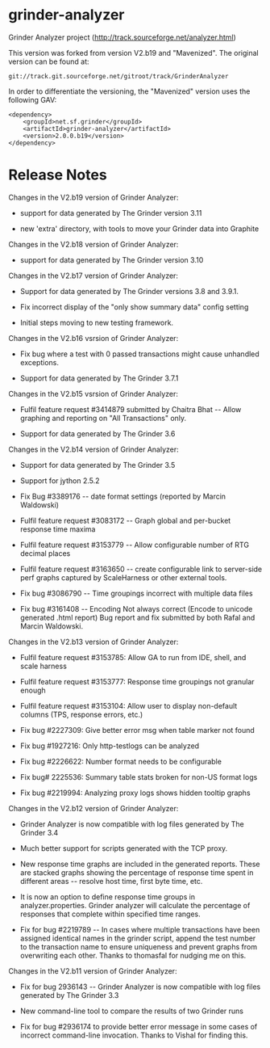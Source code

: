 grinder-analyzer
================

Grinder Analyzer project (http://track.sourceforge.net/analyzer.html)

This version was forked from version V2.b19 and "Mavenized".  The original version can be found at:

	git://track.git.sourceforge.net/gitroot/track/GrinderAnalyzer

In order to differentiate the versioning, the "Mavenized" version uses the following GAV:

	<dependency>
		<groupId>net.sf.grinder</groupId>
		<artifactId>grinder-analyzer</artifactId>
		<version>2.0.0.b19</version>
	</dependency>

Release Notes
=============

Changes in the V2.b19 version of Grinder Analyzer:

  * support for data generated by The Grinder version 3.11

  * new 'extra' directory, with tools to move your Grinder
    data into Graphite



Changes in the V2.b18 version of Grinder Analyzer:

 * support for data generated by The Grinder version 3.10



Changes in the V2.b17 version of Grinder Analyzer:

 * Support for data generated by The Grinder versions 3.8 and 3.9.1.

 * Fix incorrect display of the "only show summary data" config setting

 * Initial steps moving to new testing framework.



Changes in the V2.b16 vsrsion of Grinder Analyzer:

 * Fix bug where a test with 0 passed transactions might cause
   unhandled exceptions.

 * Support for data generated by The Grinder 3.7.1




Changes in the V2.b15 vsrsion of Grinder Analyzer:

 * Fulfil feature request #3414879 submitted by Chaitra Bhat -- Allow
   graphing and reporting on "All Transactions" only.

 * Support for data generated by The Grinder 3.6



Changes in the V2.b14 version of Grinder Analyzer:

 * Support for data generated by The Grinder 3.5

 * Support for jython 2.5.2

 * Fix Bug #3389176 -- date format settings  (reported by Marcin Waldowski)
 
 * Fulfil feature request #3083172 -- Graph global and per-bucket response time maxima

 * Fulfil feature request #3153779 -- Allow configurable number of RTG decimal places

 * Fulfil feature request #3163650 -- create configurable link to server-side
   perf graphs captured by ScaleHarness or other external tools.

 * Fix bug #3086790 -- Time groupings incorrect with multiple data files

 * Fix bug #3161408 -- Encoding Not always correct (Encode to unicode generated
   .html report)  Bug report and fix submitted by both Rafal and Marcin Waldowski.



Changes in the V2.b13 version of Grinder Analyzer:

 * Fulfil feature request #3153785: Allow GA to run from IDE,
   shell, and scale harness

 * Fulfil feature request #3153777: Response time groupings
   not granular enough

 * Fulfil feature request #3153104: Allow user to display non-default 
   columns (TPS, response errors, etc.)

 * Fix bug #2227309: Give better error msg when table marker not found

 * Fix bug #1927216: Only http-testlogs can be analyzed
 
 * Fix bug #2226622: Number format needs to be configurable

 * Fix bug# 2225536: Summary table stats broken for non-US format 
   logs

 * Fix bug #2219994: Analyzing proxy logs shows hidden tooltip graphs




Changes in the V2.b12 version of Grinder Analyzer:

 * Grinder Analyzer is now compatible with log files generated
   by The Grinder 3.4

 * Much better support for scripts generated with the TCP proxy.
 
 * New response time graphs are included in the generated reports.
   These are stacked graphs showing the percentage of response time
   spent in different areas -- resolve host time, first byte time,
   etc.

 * It is now an option to define response time groups in
   analyzer.properties.  Grinder analyzer will calculate the
   percentage of responses that complete within specified
   time ranges.

 * Fix for bug #2219789 -- In cases where multiple transactions have
   been assigned identical names in the grinder script, append the
   test number to the transaction name to ensure uniqueness and prevent
   graphs from overwriting each other.  Thanks to thomasfal for
   nudging me on this.




Changes in the V2.b11 version of Grinder Analyzer:

 * Fix for bug 2936143 -- Grinder Analyzer is now compatible with
   log files generated by The Grinder 3.3

 * New command-line tool to compare the results of two Grinder runs

 * Fix for bug #2936174 to provide better error message in some cases
   of incorrect command-line invocation.  Thanks to Vishal for finding
   this.